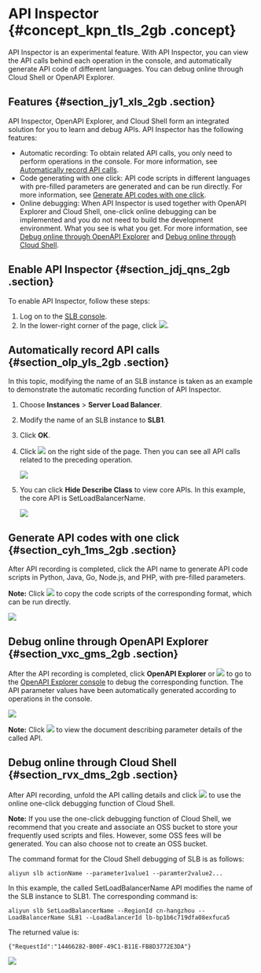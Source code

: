 # API Inspector {#concept_kpn_tls_2gb .concept}

API Inspector is an experimental feature. With API Inspector, you can view the API calls behind each operation in the console, and automatically generate API code of different languages. You can debug online through Cloud Shell or OpenAPI Explorer.

## Features {#section_jy1_xls_2gb .section}

API Inspector, OpenAPI Explorer, and Cloud Shell form an integrated solution for you to learn and debug APIs. API Inspector has the following features:

-   Automatic recording: To obtain related API calls, you only need to perform operations in the console. For more information, see [Automatically record API calls](#section_olp_yls_2gb).
-   Code generating with one click: API code scripts in different languages with pre-filled parameters are generated and can be run directly. For more information, see [Generate API codes with one click](#section_cyh_1ms_2gb).
-   Online debugging: When API Inspector is used together with OpenAPI Explorer and Cloud Shell, one-click online debugging can be implemented and you do not need to build the development environment. What you see is what you get. For more information, see [Debug online through OpenAPI Explorer](#section_vxc_gms_2gb) and [Debug online through Cloud Shell](#section_rvx_dms_2gb).

## Enable API Inspector {#section_jdj_qns_2gb .section}

To enable API Inspector, follow these steps:

1.  Log on to the [SLB console](https://slb.console.aliyun.com/slb).
2.  In the lower-right corner of the page, click ![](http://static-aliyun-doc.oss-cn-hangzhou.aliyuncs.com/assets/img/81371/156454848534810_en-US.png).

## Automatically record API calls {#section_olp_yls_2gb .section}

In this topic, modifying the name of an SLB instance is taken as an example to demonstrate the automatic recording function of API Inspector.

1.  Choose **Instances** \> **Server Load Balancer**.
2.  Modify the name of an SLB instance to **SLB1**.
3.  Click **OK**.
4.  Click **![](http://static-aliyun-doc.oss-cn-hangzhou.aliyuncs.com/assets/img/81371/156454848534810_en-US.png)** on the right side of the page. Then you can see all API calls related to the preceding operation.

    ![](http://static-aliyun-doc.oss-cn-hangzhou.aliyuncs.com/assets/img/81371/156454848634821_en-US.png)

5.  You can click **Hide Describe Class** to view core APIs. In this example, the core API is SetLoadBalancerName.

    ![](http://static-aliyun-doc.oss-cn-hangzhou.aliyuncs.com/assets/img/81371/156454848634825_en-US.png)


## Generate API codes with one click {#section_cyh_1ms_2gb .section}

After API recording is completed, click the API name to generate API code scripts in Python, Java, Go, Node.js, and PHP, with pre-filled parameters.

**Note:** Click **![](http://static-aliyun-doc.oss-cn-hangzhou.aliyuncs.com/assets/img/81371/156454848634833_en-US.png)** to copy the code scripts of the corresponding format, which can be run directly.

![](http://static-aliyun-doc.oss-cn-hangzhou.aliyuncs.com/assets/img/81371/156454848634832_en-US.png)

## Debug online through OpenAPI Explorer {#section_vxc_gms_2gb .section}

After the API recording is completed, click **OpenAPI Explorer** or **![](http://static-aliyun-doc.oss-cn-hangzhou.aliyuncs.com/assets/img/81371/156454848734835_en-US.png)** to go to the [OpenAPI Explorer console](https://api.aliyun.com/#product=Slb&api=SetLoadBalancerName) to debug the corresponding function. The API parameter values have been automatically generated according to operations in the console.

![](http://static-aliyun-doc.oss-cn-hangzhou.aliyuncs.com/assets/img/81371/156454848734837_en-US.png)

**Note:** Click **![](http://static-aliyun-doc.oss-cn-hangzhou.aliyuncs.com/assets/img/81371/156454848734836_en-US.png)** to view the document describing parameter details of the called API.

## Debug online through Cloud Shell {#section_rvx_dms_2gb .section}

After API recording, unfold the API calling details and click **![](http://static-aliyun-doc.oss-cn-hangzhou.aliyuncs.com/assets/img/81371/156454848734846_en-US.png)** to use the online one-click debugging function of Cloud Shell.

**Note:** If you use the one-click debugging function of Cloud Shell, we recommend that you create and associate an OSS bucket to store your frequently used scripts and files. However, some OSS fees will be generated. You can also choose not to create an OSS bucket.

The command format for the Cloud Shell debugging of SLB is as follows:

``` {#codeblock_75i_6lw_qbz}
aliyun slb actionName --parameter1value1 --paramter2value2...
```

In this example, the called SetLoadBalancerName API modifies the name of the SLB instance to SLB1. The corresponding command is:

``` {#codeblock_8bg_2kn_u28}
aliyun slb SetLoadBalancerName --RegionId cn-hangzhou --LoadBalancerName SLB1 --LoadBalancerId lb-bp1b6c719dfa08exfuca5
```

The returned value is:

``` {#codeblock_4u7_bs3_4yr}
{"RequestId":"14466282-B00F-49C1-B11E-FB8D3772E3DA"}
```

![](http://static-aliyun-doc.oss-cn-hangzhou.aliyuncs.com/assets/img/81371/156454848734847_en-US.png)

